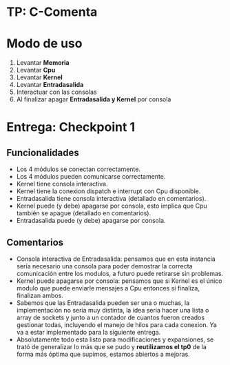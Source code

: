 # TP: C-Comenta

# Modo de uso

1. Levantar **Memoria**
2. Levantar **Cpu**
3. Levantar **Kernel**
4. Levantar **Entradasalida**
5. Interactuar con las consolas
6. Al finalizar apagar **Entradasalida y Kernel** por consola

# Entrega: Checkpoint 1

## Funcionalidades

- Los 4 módulos se conectan correctamente.
- Los 4 módulos pueden comunicarse correctamente.
- Kernel tiene consola interactiva.
- Kernel tiene la conexion dispatch e interrupt con Cpu disponible.
- Entradasalida tiene consola interactiva (detallado en comentarios).
- Kernel puede (y debe) apagarse por consola, esto implica que Cpu también se apague (detallado en comentarios).
- Entradasalida puede (y debe) apagarse por consola.

## Comentarios

- Consola interactiva de Entradasalida: pensamos que en esta instancia sería necesario una consola para poder demostrar la correcta comunicación entre los modulos, a futuro puede retirarse sin problemas.
- Kernel puede apagarse por consola: pensamos que si Kernel es el único modulo que puede enviarle mensajes a Cpu entonces si finaliza, finalizan ambos.
- Sabemos que las Entradasalida pueden ser una o muchas, la implementación no sería muy distinta, la idea seria hacer una lista o array de sockets y junto a un contador de cuantos fueron creados gestionar todas, incluyendo el manejo de hilos para cada conexion. Ya va a estar implementado para la siguiente entrega.
- Absolutamente todo esta listo para modificaciones y expansiones, se trató de generalizar lo más que se pudo y **reutilizamos el tp0** de la forma más óptima que supimos, estamos abiertos a mejoras.
